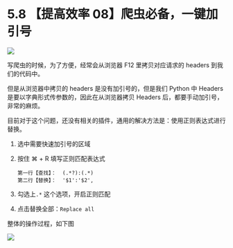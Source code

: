 # 5.8 【提高效率 08】爬虫必备，一键加引号

![](http://image.iswbm.com/20200804124133.png)

写爬虫的时候，为了方便，经常会从浏览器 F12 里拷贝对应请求的 headers 到我们的代码中。

但是从浏览器中拷贝的 headers 是没有加引号的，但是我们 Python 中 Headers 是要以字典形式传参数的，因此在从浏览器拷贝 Headers 后，都要手动加引号，非常的麻烦。

目前对于这个问题，还没有相关的插件，通用的解决方法是：使用正则表达式进行替换。

1. 选中需要快速加引号的区域

2. 按住 ⌘ + R 填写正则匹配表达式

   ```
   第一行【查找】：  (.*?):(.*)
   第二行【替换】：  '$1':'$2',
   ```

3. 勾选上`.*` 这个选项，开启正则匹配

4. 点击替换全部：`Replace all`

整体的操作过程，如下图

![](http://image.iswbm.com/requests_headers.gif)



